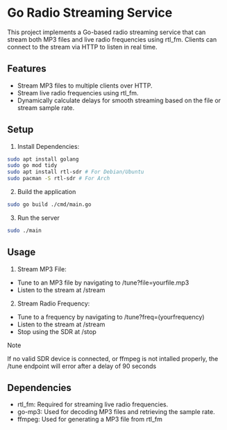 # Go Radio Streaming Service

This project implements a Go-based radio streaming service that can stream both MP3 files and live radio frequencies using rtl_fm. Clients can connect to the stream via HTTP to listen in real time.

## Features
 - Stream MP3 files to multiple clients over HTTP.
 - Stream live radio frequencies using rtl_fm.
 - Dynamically calculate delays for smooth streaming based on the file or stream sample rate.

## Setup

1. Install Dependencies:
```bash
sudo apt install golang
sudo go mod tidy
sudo apt install rtl-sdr # For Debian/Ubuntu
sudo pacman -S rtl-sdr # For Arch
```

2. Build the application
```bash
sudo go build ./cmd/main.go
```
3. Run the server
```bash
sudo ./main
```

## Usage
1. Stream MP3 File:
 - Tune to an MP3 file by navigating to /tune?file=yourfile.mp3
 - Listen to the stream at /stream

2. Stream Radio Frequency:
 - Tune to a frequency by navigating to /tune?freq=(yourfrequency)
 - Listen to the stream at /stream
 - Stop using the SDR at /stop
> [!NOTE]
> If no valid SDR device is connected, or ffmpeg is not intalled properly, the /tune endpoint will error after a delay of 90 seconds

## Dependencies

- rtl_fm: Required for streaming live radio frequencies.
- go-mp3: Used for decoding MP3 files and retrieving the sample rate.
- ffmpeg: Used for generating a MP3 file from rtl_fm

